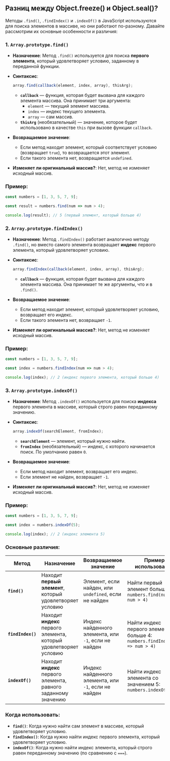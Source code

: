 ## Разниц между Object.freeze() и Object.seal()?

Методы `.find()`, `.findIndex()` и `.indexOf()` в JavaScript используются для поиска элементов в массиве, но они работают по-разному. Давайте рассмотрим их основные особенности и различия:

### 1. **`Array.prototype.find()`**

- **Назначение**: Метод `.find()` используется для поиска **первого элемента**, который удовлетворяет условию, заданному в переданной функции.
  
- **Синтаксис**:
  ```javascript
  array.find(callback(element, index, array), thisArg);
  ```
  - **`callback`** — функция, которая будет вызвана для каждого элемента массива. Она принимает три аргумента:
    - `element` — текущий элемент массива.
    - `index` — индекс текущего элемента.
    - `array` — сам массив.
  - **`thisArg`** (необязательный) — значение, которое будет использовано в качестве `this` при вызове функции `callback`.
  
- **Возвращаемое значение**:
  - Если метод находит элемент, который соответствует условию (возвращает `true`), то возвращается этот элемент.
  - Если такого элемента нет, возвращается `undefined`.
  
- **Изменяет ли оригинальный массив?**: Нет, метод не изменяет исходный массив.

### Пример:

```javascript
const numbers = [1, 3, 5, 7, 9];

const result = numbers.find(num => num > 4);

console.log(result); // 5 (первый элемент, который больше 4)
```

### 2. **`Array.prototype.findIndex()`**

- **Назначение**: Метод `.findIndex()` работает аналогично методу `.find()`, но вместо самого элемента возвращает **индекс** первого элемента, который удовлетворяет условию.
  
- **Синтаксис**:
  ```javascript
  array.findIndex(callback(element, index, array), thisArg);
  ```
  - **`callback`** — функция, которая будет вызвана для каждого элемента массива. Она принимает те же аргументы, что и в `.find()`.
  
- **Возвращаемое значение**:
  - Если метод находит элемент, который удовлетворяет условию, возвращает его индекс.
  - Если такого элемента нет, возвращает `-1`.

- **Изменяет ли оригинальный массив?**: Нет, метод не изменяет исходный массив.

### Пример:

```javascript
const numbers = [1, 3, 5, 7, 9];

const index = numbers.findIndex(num => num > 4);

console.log(index); // 2 (индекс первого элемента, который больше 4)
```

### 3. **`Array.prototype.indexOf()`**

- **Назначение**: Метод `.indexOf()` используется для поиска **индекса** первого элемента в массиве, который строго равен переданному значению.
  
- **Синтаксис**:
  ```javascript
  array.indexOf(searchElement, fromIndex);
  ```
  - **`searchElement`** — элемент, который нужно найти.
  - **`fromIndex`** (необязательный) — индекс, с которого начинается поиск. По умолчанию равен `0`.

- **Возвращаемое значение**:
  - Если метод находит элемент, возвращает его индекс.
  - Если элемент не найден, возвращает `-1`.

- **Изменяет ли оригинальный массив?**: Нет, метод не изменяет исходный массив.

### Пример:

```javascript
const numbers = [1, 3, 5, 7, 9];

const index = numbers.indexOf(5);

console.log(index); // 2 (индекс элемента 5)
```

### Основные различия:

| **Метод**              | **Назначение**                                   | **Возвращаемое значение**                          | **Пример использования**                                                                 |
|------------------------|-------------------------------------------------|--------------------------------------------------|------------------------------------------------------------------------------------------|
| **`find()`**            | Находит **первый элемент**, который удовлетворяет условию | Элемент, если найден, или `undefined`, если не найден | Найти первый элемент больше 4: `numbers.find(num => num > 4)`                           |
| **`findIndex()`**       | Находит **индекс** первого элемента, который удовлетворяет условию | Индекс найденного элемента, или `-1`, если не найден | Найти индекс первого элемента больше 4: `numbers.findIndex(num => num > 4)`            |
| **`indexOf()`**         | Находит **индекс** первого элемента, равного заданному значению | Индекс найденного элемента, или `-1`, если не найден | Найти индекс элемента со значением 5: `numbers.indexOf(5)`                             |

### Когда использовать:
- **`find()`**: Когда нужно найти сам элемент в массиве, который удовлетворяет условию.
- **`findIndex()`**: Когда нужно найти индекс первого элемента, который удовлетворяет условию.
- **`indexOf()`**: Когда нужно найти индекс элемента, который строго равен переданному значению (по сравнению с `===`).